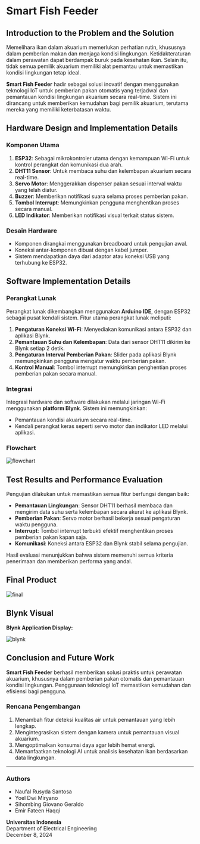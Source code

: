 # Smart Fish Feeder

## Introduction to the Problem and the Solution

Memelihara ikan dalam akuarium memerlukan perhatian rutin, khususnya dalam pemberian makan dan menjaga kondisi lingkungan. Ketidakteraturan dalam perawatan dapat berdampak buruk pada kesehatan ikan. Selain itu, tidak semua pemilik akuarium memiliki alat pemantau untuk memastikan kondisi lingkungan tetap ideal.

**Smart Fish Feeder** hadir sebagai solusi inovatif dengan menggunakan teknologi IoT untuk pemberian pakan otomatis yang terjadwal dan pemantauan kondisi lingkungan akuarium secara real-time. Sistem ini dirancang untuk memberikan kemudahan bagi pemilik akuarium, terutama mereka yang memiliki keterbatasan waktu.

## Hardware Design and Implementation Details

### Komponen Utama
1. **ESP32**: Sebagai mikrokontroler utama dengan kemampuan Wi-Fi untuk kontrol perangkat dan komunikasi dua arah.
2. **DHT11 Sensor**: Untuk membaca suhu dan kelembapan akuarium secara real-time.
3. **Servo Motor**: Menggerakkan dispenser pakan sesuai interval waktu yang telah diatur.
4. **Buzzer**: Memberikan notifikasi suara selama proses pemberian pakan.
5. **Tombol Interrupt**: Memungkinkan pengguna menghentikan proses secara manual.
6. **LED Indikator**: Memberikan notifikasi visual terkait status sistem.

### Desain Hardware
- Komponen dirangkai menggunakan breadboard untuk pengujian awal.
- Koneksi antar-komponen dibuat dengan kabel jumper.
- Sistem mendapatkan daya dari adaptor atau koneksi USB yang terhubung ke ESP32.

## Software Implementation Details

### Perangkat Lunak
Perangkat lunak dikembangkan menggunakan **Arduino IDE**, dengan ESP32 sebagai pusat kendali sistem. Fitur utama perangkat lunak meliputi:
1. **Pengaturan Koneksi Wi-Fi**: Menyediakan komunikasi antara ESP32 dan aplikasi Blynk.
2. **Pemantauan Suhu dan Kelembapan**: Data dari sensor DHT11 dikirim ke Blynk setiap 2 detik.
3. **Pengaturan Interval Pemberian Pakan**: Slider pada aplikasi Blynk memungkinkan pengguna mengatur waktu pemberian pakan.
4. **Kontrol Manual**: Tombol interrupt memungkinkan penghentian proses pemberian pakan secara manual.

### Integrasi
Integrasi hardware dan software dilakukan melalui jaringan Wi-Fi menggunakan **platform Blynk**. Sistem ini memungkinkan:
- Pemantauan kondisi akuarium secara real-time.
- Kendali perangkat keras seperti servo motor dan indikator LED melalui aplikasi.

### Flowchart

![flowchart](https://i.imgur.com/J6L3W28.png)

## Test Results and Performance Evaluation

Pengujian dilakukan untuk memastikan semua fitur berfungsi dengan baik:
- **Pemantauan Lingkungan**: Sensor DHT11 berhasil membaca dan mengirim data suhu serta kelembapan secara akurat ke aplikasi Blynk.
- **Pemberian Pakan**: Servo motor berhasil bekerja sesuai pengaturan waktu pengguna.
- **Interrupt**: Tombol interrupt terbukti efektif menghentikan proses pemberian pakan kapan saja.
- **Komunikasi**: Koneksi antara ESP32 dan Blynk stabil selama pengujian.

Hasil evaluasi menunjukkan bahwa sistem memenuhi semua kriteria penerimaan dan memberikan performa yang andal.

## Final Product

![final](https://cdn.forback.me/u/QSZoOm.jpg)

## Blynk Visual
**Blynk Application Display:**

![blynk](https://cdn.forback.me/u/ExJB3d.jpg)

## Conclusion and Future Work

**Smart Fish Feeder** berhasil memberikan solusi praktis untuk perawatan akuarium, khususnya dalam pemberian pakan otomatis dan pemantauan kondisi lingkungan. Penggunaan teknologi IoT memastikan kemudahan dan efisiensi bagi pengguna.

### Rencana Pengembangan
1. Menambah fitur deteksi kualitas air untuk pemantauan yang lebih lengkap.
2. Mengintegrasikan sistem dengan kamera untuk pemantauan visual akuarium.
3. Mengoptimalkan konsumsi daya agar lebih hemat energi.
4. Memanfaatkan teknologi AI untuk analisis kesehatan ikan berdasarkan data lingkungan.

---

### Authors
- Naufal Rusyda Santosa
- Yoel Dwi Miryano
- Sihombing Giovano Geraldo
- Emir Fateen Haqqi

**Universitas Indonesia**  
Department of Electrical Engineering  
December 8, 2024
